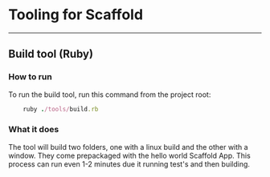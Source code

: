 # Tooling for Scaffold

---
## Build tool (Ruby)

### How to run
To run the build tool, run this command from the project root:
```ruby
    ruby ./tools/build.rb
```
### What it does
The tool will build two folders, one with a linux build and the other with a window.
They come prepackaged with the hello world Scaffold App. This process can run even 1-2 minutes due it running test's and then building.